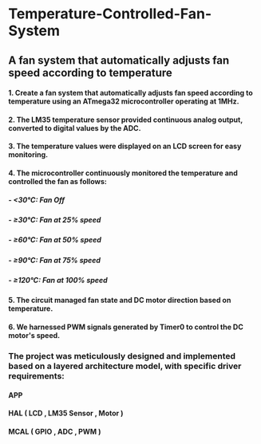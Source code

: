 # Temperature-Controlled-Fan-System
## A fan system that automatically adjusts fan speed according to temperature

#### 1. Create a fan system that automatically adjusts fan speed according to temperature using an ATmega32 microcontroller operating at 1MHz.
#### 2. The LM35 temperature sensor provided continuous analog output, converted to digital values by the ADC.
#### 3. The temperature values were displayed on an LCD screen for easy monitoring.
#### 4. The microcontroller continuously monitored the temperature and controlled the fan as follows:
  ##### - <30°C: Fan Off
  ##### - ≥30°C: Fan at 25% speed
  ##### - ≥60°C: Fan at 50% speed
  ##### - ≥90°C: Fan at 75% speed
  ##### - ≥120°C: Fan at 100% speed
#### 5. The circuit managed fan state and DC motor direction based on temperature.
#### 6. We harnessed PWM signals generated by Timer0 to control the DC motor's speed.

### The project was meticulously designed and implemented based on a layered architecture model, with specific driver requirements:
#### APP
#### HAL ( LCD , LM35 Sensor , Motor )
#### MCAL ( GPIO , ADC , PWM )
